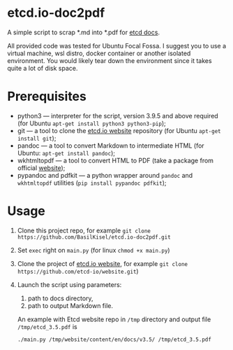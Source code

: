 # etcd.io-doc2pdf

A simple script to scrap *.md into *.pdf for [etcd docs](https://etcd.io/docs).

All provided code was tested for Ubuntu Focal Fossa. I suggest you to use a virtual machine, wsl distro, docker container or another isolated environment. You would likely tear down the environment since it takes quite a lot of disk space.

# Prerequisites

* python3 &mdash; interpreter for the script, version 3.9.5 and above required (for Ubuntu `apt-get install python3 python3-pip`);
* git &mdash; a tool to clone the [etcd.io website](https://github.com/etcd-io/website) repository (for Ubuntu `apt-get install git`);
* pandoc &mdash; a tool to convert Markdown to intermediate HTML (for Ubuntu: `apt-get install pandoc`);
* wkhtmltopdf &mdash; a tool to convert HTML to PDF (take a package from official [website](https://wkhtmltopdf.org/downloads.html));
* pypandoc and pdfkit &mdash; a python wrapper around `pandoc` and `wkhtmltopdf` utilities (`pip install pypandoc pdfkit`);

# Usage

1. Clone this project repo, for example `git clone https://github.com/BasilKisel/etcd.io-doc2pdf.git`
2. Set `exec` right on `main.py` (for linux `chmod +x main.py`)
3. Clone the project of [etcd.io website](https://github.com/etcd-io/website), for example `git clone https://github.com/etcd-io/website.git`)
4. Launch the script using parameters:
    1. path to docs directory,
    2. path to output Markdown file.

    An example with Etcd website repo in `/tmp` directory and output file `/tmp/etcd_3.5.pdf` is
    ```
    ./main.py /tmp/website/content/en/docs/v3.5/ /tmp/etcd_3.5.pdf
    ```